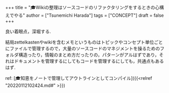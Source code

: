 +++
title = "🎓Wikiの整理はソースコードのリファクタリングをするときの心構えでやる"
author = ["Tsunemichi Harada"]
tags = ["CONCEPT"]
draft = false
+++

良い着眼点，深堀する.

結局zettelkastenやwikiを含むメモというものはトピックやコンセプト単位ごとにファイルで管理するので，大量のソースコードのマネジメントを操るためのフォルダ構造ったり，情報のまとめ方だったりの，パターンがアルはずであり，それはドキュメントを管理するにしてもコードを管理するにしても，共通点もあるはず.

ref: [🎓知恵をノートで管理してアウトラインとしてコンパイル]({{<relref "20220112102424.md#" >}})
